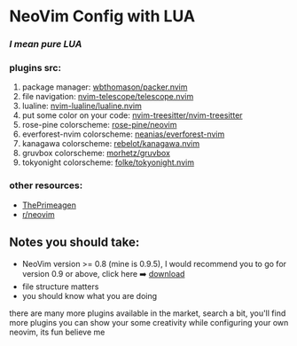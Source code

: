 # NeoVim Config with LUA

### ***I mean pure LUA***

### plugins src:
1. package manager: [wbthomason/packer.nvim](https://github.com/wbthomason/packer.nvim)
2. file navigation: [nvim-telescope/telescope.nvim](https://github.com/nvim-telescope/telescope.nvim)
3. lualine: [nvim-lualine/lualine.nvim](https://github.com/nvim-lualine/lualine.nvim)
4. put some color on your code: [nvim-treesitter/nvim-treesitter](https://github.com/nvim-treesitter/nvim-treesitter)
4. rose-pine colorscheme: [rose-pine/neovim](https://github.com/rose-pine/neovim)
5. everforest-nvim colorscheme: [neanias/everforest-nvim](https://github.com/neanias/everforest-nvim)
6. kanagawa colorscheme: [rebelot/kanagawa.nvim](https://github.com/rebelot/kanagawa.nvim)
7. gruvbox colorscheme: [morhetz/gruvbox](https://github.com/morhetz/gruvbox)
8. tokyonight colorscheme: [folke/tokyonight.nvim](https://github.com/folke/tokyonight.nvim)


### other resources:
* [ThePrimeagen](https://www.youtube.com/watch?v=w7i4amO_zaE)
* [r/neovim](https://www.reddit.com/r/neovim/)

## Notes you should take:
* NeoVim version >= 0.8 (mine is 0.9.5), I would recommend you to go for version 0.9 or above, click here ➡️  [download](https://github.com/neovim/neovim/releases)
* file structure matters
* you should know what you are doing

there are many more plugins available in the market, search a bit, you'll find more plugins
you can show your some creativity while configuring your own neovim, its fun believe me

